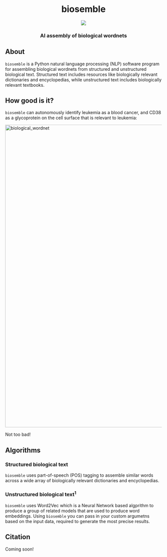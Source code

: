 <div align="center">

# biosemble

<img src="https://user-images.githubusercontent.com/9893806/31262867-fd454414-aa12-11e7-8ada-c7867c4103be.png">

### AI assembly of biological wordnets

</div>

## About

`biosemble` is a Python natural language processing (NLP) software program for assembling biological wordnets from structured and unstructured biological text.  Structured text includes resources like biologically relevant dictionaries and encyclopedias, while unstructured text includes biologically relevant textbooks.

## How good is it?

`biosemble` can autonomously identify leukemia as a blood cancer, and CD38 as a glycoprotein on the cell surface that is relevant to leukemia:

<img width="971" alt="biological_wordnet" src="https://user-images.githubusercontent.com/9893806/31262996-0562c6fc-aa14-11e7-9119-2bbfc45f1e1a.png">

Not too bad!

## Algorithms

### Structured biological text

`biosemble` uses part-of-speech (POS) tagging to assemble similar words across a wide array of biologically relevant dictionaries and encyclopedias.  

### Unstructured biological text<sup>1</sup>

`biosemble` uses Word2Vec which is a Neural Network based algprithm to produce a group of related models that are used to produce word embeddings. Using `biosemble` you can pass in your custom argumetns based on the input data, required to generate the most precise results.
 

## Citation
Coming soon!

